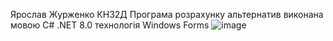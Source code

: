 Ярослав Журженко КН32Д
Програма розрахунку альтернатив виконана мовою C# .NET 8.0 технологія Windows Forms
![image](https://github.com/user-attachments/assets/960b6d7a-d34d-4a2a-8c3c-c92c029dbdbd)
